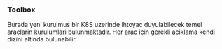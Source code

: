 ### Toolbox
Burada yeni kurulmus bir K8S uzerinde ihtoyac duyulabilecek temel araclarin kurulumlari bulunmaktadir.
Her arac icin gerekli aciklama kendi dizini altinda bulunabilir. 

